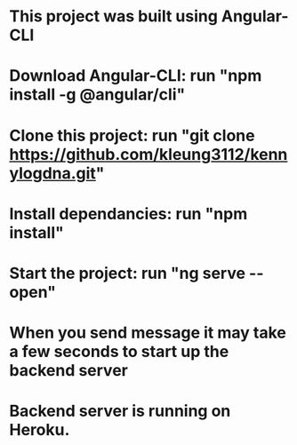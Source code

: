 # This project was built using Angular-CLI

# Download Angular-CLI: run "npm install -g @angular/cli"

# Clone this project: run "git clone https://github.com/kleung3112/kennylogdna.git"

# Install dependancies: run "npm install"

# Start the project: run "ng serve --open"

# When you send message it may take a few seconds to start up the backend server

# Backend server is running on Heroku.
